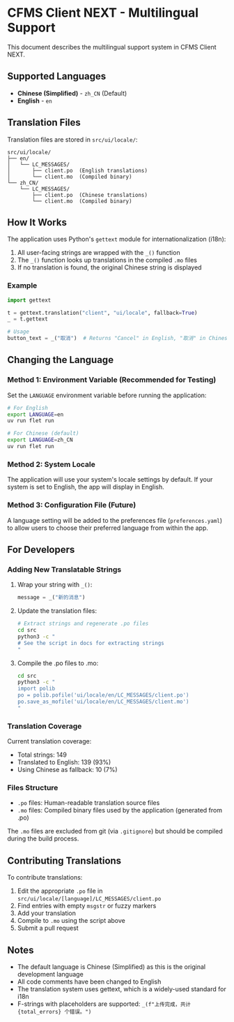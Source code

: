 # CFMS Client NEXT - Multilingual Support

This document describes the multilingual support system in CFMS Client NEXT.

## Supported Languages

- **Chinese (Simplified)** - `zh_CN` (Default)
- **English** - `en`

## Translation Files

Translation files are stored in `src/ui/locale/`:

```
src/ui/locale/
├── en/
│   └── LC_MESSAGES/
│       ├── client.po  (English translations)
│       └── client.mo  (Compiled binary)
└── zh_CN/
    └── LC_MESSAGES/
        ├── client.po  (Chinese translations)
        └── client.mo  (Compiled binary)
```

## How It Works

The application uses Python's `gettext` module for internationalization (i18n):

1. All user-facing strings are wrapped with the `_()` function
2. The `_()` function looks up translations in the compiled `.mo` files
3. If no translation is found, the original Chinese string is displayed

### Example

```python
import gettext

t = gettext.translation("client", "ui/locale", fallback=True)
_ = t.gettext

# Usage
button_text = _("取消")  # Returns "Cancel" in English, "取消" in Chinese
```

## Changing the Language

### Method 1: Environment Variable (Recommended for Testing)

Set the `LANGUAGE` environment variable before running the application:

```bash
# For English
export LANGUAGE=en
uv run flet run

# For Chinese (default)
export LANGUAGE=zh_CN
uv run flet run
```

### Method 2: System Locale

The application will use your system's locale settings by default. If your system is set to English, the app will display in English.

### Method 3: Configuration File (Future)

A language setting will be added to the preferences file (`preferences.yaml`) to allow users to choose their preferred language from within the app.

## For Developers

### Adding New Translatable Strings

1. Wrap your string with `_()`:
   ```python
   message = _("新的消息")
   ```

2. Update the translation files:
   ```bash
   # Extract strings and regenerate .po files
   cd src
   python3 -c "
   # See the script in docs for extracting strings
   "
   ```

3. Compile the .po files to .mo:
   ```bash
   cd src
   python3 -c "
   import polib
   po = polib.pofile('ui/locale/en/LC_MESSAGES/client.po')
   po.save_as_mofile('ui/locale/en/LC_MESSAGES/client.mo')
   "
   ```

### Translation Coverage

Current translation coverage:
- Total strings: 149
- Translated to English: 139 (93%)
- Using Chinese as fallback: 10 (7%)

### Files Structure

- `.po` files: Human-readable translation source files
- `.mo` files: Compiled binary files used by the application (generated from .po)

The `.mo` files are excluded from git (via `.gitignore`) but should be compiled during the build process.

## Contributing Translations

To contribute translations:

1. Edit the appropriate `.po` file in `src/ui/locale/[language]/LC_MESSAGES/client.po`
2. Find entries with empty `msgstr` or fuzzy markers
3. Add your translation
4. Compile to `.mo` using the script above
5. Submit a pull request

## Notes

- The default language is Chinese (Simplified) as this is the original development language
- All code comments have been changed to English
- The translation system uses gettext, which is a widely-used standard for i18n
- F-strings with placeholders are supported: `_(f"上传完成，共计 {total_errors} 个错误。")`
